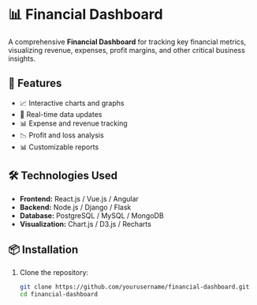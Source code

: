 # 📊 Financial Dashboard  

A comprehensive **Financial Dashboard** for tracking key financial metrics, visualizing revenue, expenses, profit margins, and other critical business insights.  

## 🚀 Features  
- 📈 Interactive charts and graphs  
- 🔄 Real-time data updates  
- 📊 Expense and revenue tracking  
- 📉 Profit and loss analysis  
- 📊 Customizable reports  

## 🛠️ Technologies Used  
- **Frontend:** React.js / Vue.js / Angular  
- **Backend:** Node.js / Django / Flask  
- **Database:** PostgreSQL / MySQL / MongoDB  
- **Visualization:** Chart.js / D3.js / Recharts  

## 📦 Installation  
1. Clone the repository:  
   ```bash
   git clone https://github.com/yourusername/financial-dashboard.git
   cd financial-dashboard
